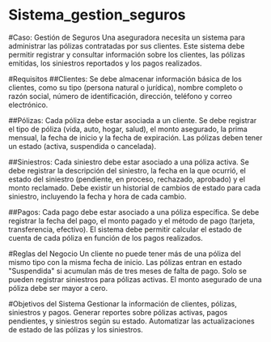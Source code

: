 # Sistema_gestion_seguros

#Caso: Gestión de Seguros
Una aseguradora necesita un sistema para administrar las pólizas contratadas por sus clientes. Este sistema debe permitir registrar y consultar información sobre los clientes, las pólizas emitidas, los siniestros reportados y los pagos realizados.

#Requisitos
##Clientes:
Se debe almacenar información básica de los clientes, como su tipo (persona natural o jurídica), nombre completo o razón social, número de identificación, dirección, teléfono y correo electrónico.

##Pólizas:
Cada póliza debe estar asociada a un cliente.
Se debe registrar el tipo de póliza (vida, auto, hogar, salud), el monto asegurado, la prima mensual, la fecha de inicio y la fecha de expiración.
Las pólizas deben tener un estado (activa, suspendida o cancelada).

##Siniestros:
Cada siniestro debe estar asociado a una póliza activa.
Se debe registrar la descripción del siniestro, la fecha en la que ocurrió, el estado del siniestro (pendiente, en proceso, rechazado, aprobado) y el monto reclamado.
Debe existir un historial de cambios de estado para cada siniestro, incluyendo la fecha y hora de cada cambio.

##Pagos:
Cada pago debe estar asociado a una póliza específica.
Se debe registrar la fecha del pago, el monto pagado y el método de pago (tarjeta, transferencia, efectivo).
El sistema debe permitir calcular el estado de cuenta de cada póliza en función de los pagos realizados.

#Reglas del Negocio
Un cliente no puede tener más de una póliza del mismo tipo con la misma fecha de inicio.
Las pólizas entran en estado "Suspendida" si acumulan más de tres meses de falta de pago.
Solo se pueden registrar siniestros para pólizas activas.
El monto asegurado de una póliza debe ser mayor a cero.

#Objetivos del Sistema
Gestionar la información de clientes, pólizas, siniestros y pagos.
Generar reportes sobre pólizas activas, pagos pendientes, y siniestros según su estado.
Automatizar las actualizaciones de estado de las pólizas y los siniestros.
